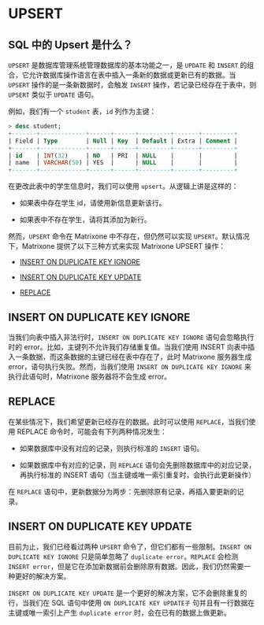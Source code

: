 # UPSERT

## SQL 中的 Upsert 是什么？

`UPSERT` 是数据库管理系统管理数据库的基本功能之一，是 `UPDATE` 和 `INSERT` 的组合，它允许数据库操作语言在表中插入一条新的数据或更新已有的数据。当 `UPSERT` 操作的是一条新数据时，会触发 `INSERT` 操作，若记录已经存在于表中，则 `UPSERT` 类似于 `UPDATE` 语句。

例如，我们有一个 `student` 表，`id` 列作为主键：

```sql
> desc student;
+-------+-------------+------+------+---------+-------+---------+
| Field | Type        | Null | Key  | Default | Extra | Comment |
+-------+-------------+------+------+---------+-------+---------+
| id    | INT(32)     | NO   | PRI  | NULL    |       |         |
| name  | VARCHAR(50) | YES  |      | NULL    |       |         |
+-------+-------------+------+------+---------+-------+---------+
```

在更改此表中的学生信息时，我们可以使用 `upsert`。从逻辑上讲是这样的：

- 如果表中存在学生 id，请使用新信息更新该行。

- 如果表中不存在学生，请将其添加为新行。

然而，`UPSERT` 命令在 Matrixone 中不存在，但仍然可以实现 `UPSERT`。默认情况下，Matrixone 提供了以下三种方式来实现 Matrixone UPSERT 操作：

- [INSERT ON DUPLICATE KEY IGNORE](insert-on-duplicate-ignore.md)

- [INSERT ON DUPLICATE KEY UPDATE](insert-on-duplicate.md)

- [REPLACE](replace.md)

## INSERT ON DUPLICATE KEY IGNORE

当我们向表中插入非法行时，`INSERT ON DUPLICATE KEY IGNORE` 语句会忽略执行时的 error。比如，主键列不允许我们存储重复值。当我们使用 INSERT 向表中插入一条数据，而这条数据的主键已经在表中存在了，此时 Matrixone 服务器生成 error，语句执行失败。然而，当我们使用 `INSERT ON DUPLICATE KEY IGNORE` 来执行此语句时，Matrixone 服务器将不会生成 error。

## REPLACE

在某些情况下，我们希望更新已经存在的数据。此时可以使用 `REPLACE`，当我们使用 REPLACE 命令时，可能会有下列两种情况发生：

- 如果数据库中没有对应的记录，则执行标准的 `INSERT` 语句。

- 如果数据库中有对应的记录，则 `REPLACE` 语句会先删除数据库中的对应记录，再执行标准的 INSERT 语句（当主键或唯一索引重复时，会执行此更新操作）

在 `REPLACE` 语句中，更新数据分为两步：先删除原有记录，再插入要更新的记录。

## INSERT ON DUPLICATE KEY UPDATE

目前为止，我们已经看过两种 `UPSERT` 命令了，但它们都有一些限制。`INSERT ON DUPLICATE KEY IGNORE` 只是简单忽略了 `duplicate error`。`REPLACE` 会检测 `INSERT error`，但是它在添加新数据前会删除原有数据。因此，我们仍然需要一种更好的解决方案。

`INSERT ON DUPLICATE KEY UPDATE` 是一个更好的解决方案，它不会删除重复的行，当我们在 SQL 语句中使用 `ON DUPLICATE KEY UPDATE子` 句并且有一行数据在主键或唯一索引上产生 `duplicate error` 时，会在已有的数据上做更新。
